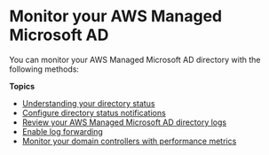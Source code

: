 # Monitor your AWS Managed Microsoft AD<a name="ms_ad_monitor"></a>

You can monitor your AWS Managed Microsoft AD directory with the following methods:

**Topics**
+ [Understanding your directory status](ms_ad_directory_status.md)
+ [Configure directory status notifications](ms_ad_enable_notifications.md)
+ [Review your AWS Managed Microsoft AD directory logs](ms_ad_directory_logs.md)
+ [Enable log forwarding](ms_ad_enable_log_forwarding.md)
+ [Monitor your domain controllers with performance metrics](ms_ad_monitor_dc_performance.md)